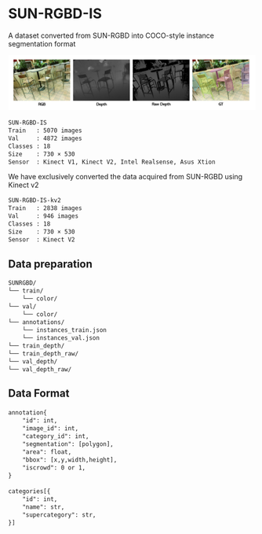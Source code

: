 # SUN-RGBD-IS
A dataset converted from SUN-RGBD into COCO-style instance segmentation format


![image](./img/img1.jpg)

```
SUN-RGBD-IS
Train   : 5070 images
Val     : 4872 images
Classes : 18
Size    : 730 × 530
Sensor  : Kinect V1, Kinect V2, Intel Realsense, Asus Xtion
```

We have exclusively converted the data acquired from SUN-RGBD using Kinect v2
```
SUN-RGBD-IS-kv2
Train   : 2838 images
Val     : 946 images
Classes : 18
Size    : 730 × 530
Sensor  : Kinect V2
```
## Data preparation

```
SUNRGBD/
└── train/
    └── color/
└── val/
    └── color/
└── annotations/
    └── instances_train.json
    └── instances_val.json
└── train_depth/
└── train_depth_raw/
└── val_depth/
└── val_depth_raw/
```

## Data Format
```
annotation{
    "id": int,
    "image_id": int,
    "category_id": int,
    "segmentation": [polygon],
    "area": float,
    "bbox": [x,y,width,height],
    "iscrowd": 0 or 1,
}

categories[{
    "id": int,
    "name": str,
    "supercategory": str,
}]
```
